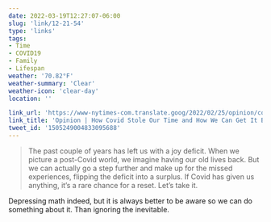 ```yaml
---
date: 2022-03-19T12:27:07-06:00
slug: 'link/12-21-54'
type: 'links'
tags:
- Time
- COVID19
- Family
- Lifespan
weather: '70.82°F'
weather-summary: 'Clear'
weather-icon: 'clear-day'
location: ''

link_url: 'https://www-nytimes-com.translate.goog/2022/02/25/opinion/covid-pandemic-depressing-math.html?_x_tr_sl=auto&_x_tr_tl=en&_x_tr_hl=en&_x_tr_pto=wapp'
link_title: 'Opinion | How Covid Stole Our Time and How We Can Get It Back - The New York Times'
tweet_id: '1505249004833095688'
---
```

> The past couple of years has left us with a joy deficit. When we picture a post-Covid world, we imagine having our old lives back. But we can actually go a step further and make up for the missed experiences, flipping the deficit into a surplus. If Covid has given us anything, it’s a rare chance for a reset. Let’s take it.

Depressing math indeed, but it is always better to be aware so we can do something about it. Than ignoring the inevitable.